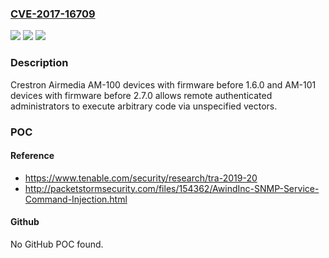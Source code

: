### [CVE-2017-16709](https://cve.mitre.org/cgi-bin/cvename.cgi?name=CVE-2017-16709)
![](https://img.shields.io/static/v1?label=Product&message=n%2Fa&color=blue)
![](https://img.shields.io/static/v1?label=Version&message=n%2Fa&color=blue)
![](https://img.shields.io/static/v1?label=Vulnerability&message=n%2Fa&color=brighgreen)

### Description

Crestron Airmedia AM-100 devices with firmware before 1.6.0 and AM-101 devices with firmware before 2.7.0 allows remote authenticated administrators to execute arbitrary code via unspecified vectors.

### POC

#### Reference
- https://www.tenable.com/security/research/tra-2019-20
- http://packetstormsecurity.com/files/154362/AwindInc-SNMP-Service-Command-Injection.html

#### Github
No GitHub POC found.

